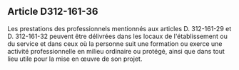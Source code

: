 ## Article D312-161-36

Les prestations des professionnels mentionnés aux articles D. 312-161-29 et D. 312-161-32 peuvent être
délivrées dans les locaux de l'établissement ou du service et dans ceux où la personne suit une formation ou
exerce une activité professionnelle en milieu ordinaire ou protégé, ainsi que dans tout lieu utile pour la mise
en œuvre de son projet.

